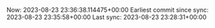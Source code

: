 Now: 2023-08-23 23:36:38.114475+00:00 Earliest commit since sync: 2023-08-23 23:35:58+00:00 Last sync: 2023-08-23 23:28:31+00:00
